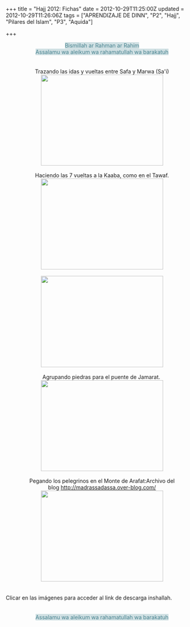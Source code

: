 +++
title = "Hajj 2012: Fichas"
date = 2012-10-29T11:25:00Z
updated = 2012-10-29T11:26:06Z
tags = ["APRENDIZAJE DE DINN", "P2", "Hajj", "Pilares del Islam", "P3", "Aquida"]

+++

<div dir="ltr" style="text-align: left;" trbidi="on"><div class="separator" style="clear: both; text-align: center;"></div><div class="separator" style="clear: both; text-align: center;"><span style="background-color: #d0e0e3; color: #45818e;">Bismillah ar Rahman ar Rahim</span></div><div class="separator" style="clear: both; text-align: center;"><span style="background-color: #d0e0e3; color: #45818e;">Assalamu wa aleikum wa rahamatullah wa barakatuh</span></div><div class="separator" style="clear: both;"><br /></div><br /><div class="separator" style="clear: both; text-align: center;">Trazando las idas y vueltas entre Safa y Marwa (Sa'i)</div><div class="separator" style="clear: both; text-align: center;"><a href="https://www.box.com/files/0/f/456721673/1/f_3737509857"><img border="0" height="238" src="http://1.bp.blogspot.com/-wNDwpmSvhIo/UIwTh8hzUyI/AAAAAAAACIs/gCsus9EEN1Y/s320/DSC03204.JPG" width="320" /></a></div><br /><div style="text-align: center;">Haciendo las 7 vueltas a la Kaaba, como en el Tawaf.</div><div class="separator" style="clear: both; text-align: center;"><a href="https://www.box.com/files/0/f/456721673/1/f_3737575801"><img border="0" height="238" src="http://1.bp.blogspot.com/-MChpnFRTX9I/UIwTnCaHPcI/AAAAAAAACI0/orKlduiMjJI/s320/DSC03205.JPG" width="320" /></a></div><br /><div class="separator" style="clear: both; text-align: center;"><a href="http://4.bp.blogspot.com/-vJvcY9LGrRY/UIwTsN2sD0I/AAAAAAAACI8/2NA_DfPJpDA/s1600/DSC03206.JPG" imageanchor="1" style="margin-left: 1em; margin-right: 1em;"><img border="0" height="239" src="http://4.bp.blogspot.com/-vJvcY9LGrRY/UIwTsN2sD0I/AAAAAAAACI8/2NA_DfPJpDA/s320/DSC03206.JPG" width="320" /></a></div><div class="separator" style="clear: both; text-align: center;"><br /></div><div class="separator" style="clear: both; text-align: center;">Agrupando piedras para el puente de Jamarat.&nbsp;</div><div class="separator" style="clear: both; text-align: center;"><a href="https://www.box.com/files/0/f/456721673/1/f_3737728245"><img border="0" height="238" src="http://4.bp.blogspot.com/-Wkq7M4ST_5s/UI5XNUPqf2I/AAAAAAAACMc/qPBmhgO8O1M/s320/iiiii+001.JPG" width="320" /></a></div><br /><div style="text-align: center;">Pegando los pelegrinos en el Monte de Arafat:Archivo del blog&nbsp;<a href="http://madrassadassa.over-blog.com/" style="text-align: left;">http://madrassadassa.over-blog.com/</a></div><div class="separator" style="clear: both; text-align: center;"><a href="http://sd-1.archive-host.com/membres/up/1467299776/Station_dARAFAT.pdf"><img border="0" height="238" src="http://1.bp.blogspot.com/-BObmQzrlIXM/UI5XSPzUFuI/AAAAAAAACMk/8ohpE7gPaJc/s320/iiiii+003.JPG" width="320" /></a></div><div class="separator" style="clear: both; text-align: center;"><br /></div><br />Clicar en las imágenes para acceder al link de descarga inshallah.<br /><br /><br /><div class="separator" style="clear: both; text-align: center;"><span style="background-color: #d0e0e3; color: #45818e;">Assalamu wa aleikum wa rahamatullah wa barakatuh</span></div><div><span style="background-color: #d0e0e3; color: #45818e;"><br /></span></div></div>
